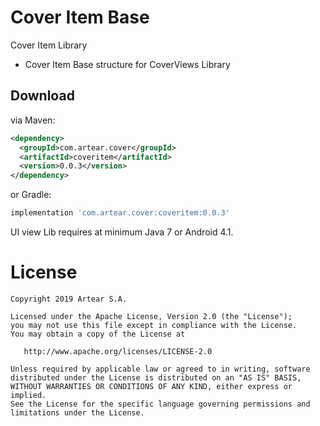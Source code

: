 # Cover Item Base
Cover Item Library

- Cover Item Base structure for CoverViews Library


Download
--------
via Maven:
```xml
<dependency>
  <groupId>com.artear.cover</groupId>
  <artifactId>coveritem</artifactId>
  <version>0.0.3</version>
</dependency>
```
or Gradle:
```groovy
implementation 'com.artear.cover:coveritem:0.0.3'
```
UI view Lib requires at minimum Java 7 or Android 4.1.

License
=======

    Copyright 2019 Artear S.A.

    Licensed under the Apache License, Version 2.0 (the "License");
    you may not use this file except in compliance with the License.
    You may obtain a copy of the License at

       http://www.apache.org/licenses/LICENSE-2.0

    Unless required by applicable law or agreed to in writing, software
    distributed under the License is distributed on an "AS IS" BASIS,
    WITHOUT WARRANTIES OR CONDITIONS OF ANY KIND, either express or implied.
    See the License for the specific language governing permissions and
    limitations under the License.
